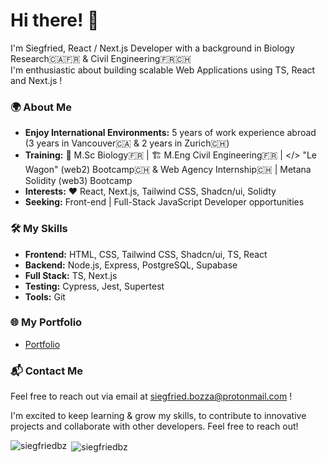 # Hi there! 👋

I'm Siegfried, React / Next.js Developer with a background in Biology Research🇨🇦🇫🇷 & Civil Engineering🇫🇷🇨🇭   
I'm enthusiastic about building scalable Web Applications using TS, React and Next.js !

### 🌍 About Me
- **Enjoy International Environments:** 5 years of work experience abroad (3 years in Vancouver🇨🇦 & 2 years in Zurich🇨🇭)
- **Training:** 🧬 M.Sc Biology🇫🇷  | 🏗️ M.Eng Civil Engineering🇫🇷  | </> "Le Wagon" (web2) Bootcamp🇨🇭 & Web Agency Internship🇨🇭 | Metana Solidity (web3) Bootcamp
- **Interests:** ❤️ React, Next.js, Tailwind CSS, Shadcn/ui, Solidty
- **Seeking:** Front-end | Full-Stack JavaScript Developer opportunities

### 🛠️ My Skills
- **Frontend:** HTML, CSS, Tailwind CSS, Shadcn/ui, TS, React
- **Backend:** Node.js, Express, PostgreSQL, Supabase
- **Full Stack:** TS, Next.js
- **Testing:** Cypress, Jest, Supertest
- **Tools:** Git

### 🌐 My Portfolio
- [Portfolio](https://siegfried-bozza-portfolio.vercel.app)

### 📬 Contact Me
Feel free to reach out via email at [siegfried.bozza@protonmail.com](mailto:siegfried.bozza@protonmail.com) !

I'm excited to keep learning & grow my skills, to contribute to innovative projects and collaborate with other developers. Feel free to reach out!

<p><img align="left" src="https://github-readme-stats.vercel.app/api/top-langs?username=siegfriedbz&show_icons=true&locale=en&layout=compact" alt="siegfriedbz" /></p>

<p>&nbsp;<img align="center" src="https://github-readme-stats.vercel.app/api?username=siegfriedbz&show_icons=true&locale=en" alt="siegfriedbz" /></p>




